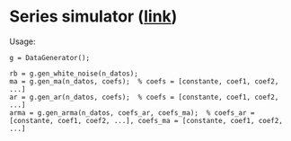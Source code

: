 # Series simulator ([link](http://iacopogarizio.com/portfolio/simulador-ar-ma-arma/))
Usage:
```{r, engine='matlab'}
g = DataGenerator();

rb = g.gen_white_noise(n_datos);
ma = g.gen_ma(n_datos, coefs);  % coefs = [constante, coef1, coef2, ...]
ar = g.gen_ar(n_datos, coefs);  % coefs = [constante, coef1, coef2, ...]
arma = g.gen_arma(n_datos, coefs_ar, coefs_ma);  % coefs_ar = [constante, coef1, coef2, ...], coefs_ma = [constante, coef1, coef2, ...]
```

